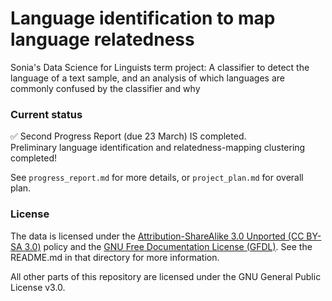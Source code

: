 Language identification to map language relatedness
====================================================

Sonia's Data Science for Linguists term project: A classifier to detect the
language of a text sample, and an analysis of which languages are commonly
confused by the classifier and why

### Current status

:white_check_mark: Second Progress Report (due 23 March) IS completed.  
Preliminary language identification and relatedness-mapping clustering completed!

See `progress_report.md` for more details, or `project_plan.md` for overall
plan.

### License

The data is licensed under the [Attribution-ShareAlike 3.0 Unported (CC BY-SA 3.0)](https://creativecommons.org/licenses/by-sa/3.0/) policy and the [GNU Free Documentation License (GFDL)](https://en.wikipedia.org/wiki/Wikipedia:Copyrights). See the README.md in that directory for more information.

All other parts of this repository are licensed under the GNU General Public License v3.0.
